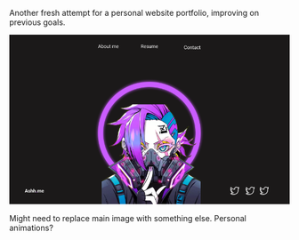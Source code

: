 Another fresh attempt for a personal website portfolio, improving on previous goals.

![Rough design from Figma](assets/FigmaDesign.png)

Might need to replace main image with something else. Personal animations?
